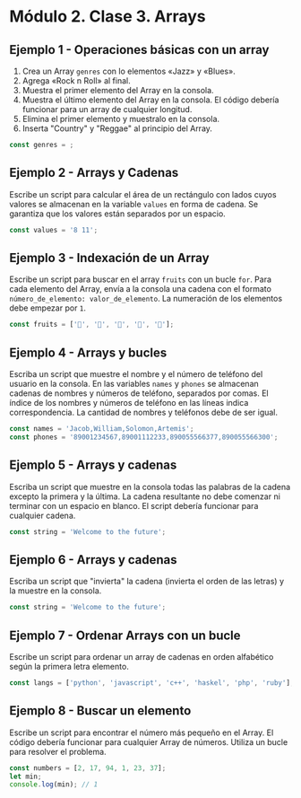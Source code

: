 # Módulo 2. Clase 3. Arrays

## Ejemplo 1 - Operaciones básicas con un array

1. Crea un Array `genres` con lo elementos «Jazz» y «Blues».
2. Agrega «Rock n Roll» al final.
3. Muestra el primer elemento del Array en la consola.
4. Muestra el último elemento del Array en la consola. El código
 debería funcionar para un array de cualquier longitud.
5. Elimina el primer elemento y muestralo en la consola.
6. Inserta "Country" y "Reggae" al principio del Array.

```js
const genres = ;
```

## Ejemplo 2 - Arrays y Cadenas

Escribe un script para calcular el área de un rectángulo con lados cuyos
valores se almacenan en la variable `values` en forma de cadena.
Se garantiza que los valores están separados por un espacio.

```js
const values = '8 11';
```

## Ejemplo 3 - Indexación de un Array

Escribe un script para buscar en el array `fruits` con un bucle `for`. Para cada 
elemento del Array, envía a la consola una cadena con el formato `número_de_elemento: valor_de_elemento`.
La numeración de los elementos debe empezar por `1`.

```js
const fruits = ['🍎', '🍇', '🍑', '🍌', '🍋'];
```

## Ejemplo 4 - Arrays y bucles

Escriba un script que muestre el nombre y el número de teléfono del usuario en la consola. 
En las variables `names` y `phones` se almacenan cadenas de nombres y números de teléfono, separados
por comas. El índice de los nombres y números de teléfono en las líneas indica correspondencia.
La cantidad de nombres y teléfonos debe de ser igual.

```js
const names = 'Jacob,William,Solomon,Artemis';
const phones = '89001234567,89001112233,890055566377,890055566300';
```

## Ejemplo 5 - Arrays y cadenas

Escriba un script que muestre en la consola todas las palabras de la cadena
excepto la primera y la última. La cadena resultante no debe comenzar ni terminar
con un espacio en blanco. El script debería funcionar para cualquier cadena.

```js
const string = 'Welcome to the future';
```

## Ejemplo 6 - Arrays y cadenas

Escriba un script que "invierta" la cadena (invierta el orden de las letras)
y la muestre en la consola.

```js
const string = 'Welcome to the future';
```

## Ejemplo 7 - Ordenar Arrays con un bucle

Escribe un script para ordenar un array de cadenas en orden alfabético 
según la primera letra elemento.

```js
const langs = ['python', 'javascript', 'c++', 'haskel', 'php', 'ruby'];
```

## Ejemplo 8 - Buscar un elemento

Escribe un script para encontrar el número más pequeño en el Array. El código
debería funcionar para cualquier Array de números. Utiliza un bucle para resolver el problema.

```js
const numbers = [2, 17, 94, 1, 23, 37];
let min;
console.log(min); // 1
```
